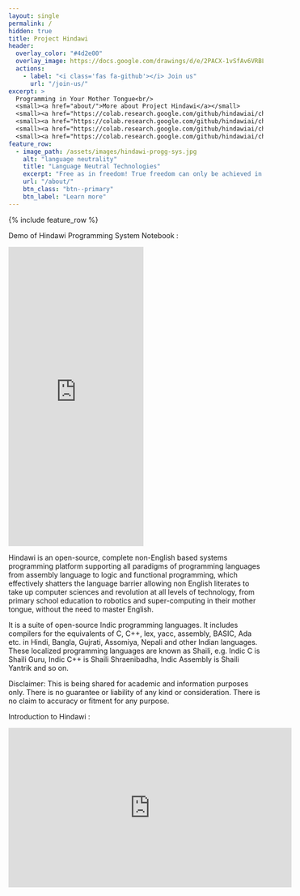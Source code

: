 ```yaml
---
layout: single
permalink: /
hidden: true
title: Project Hindawi
header:
  overlay_color: "#4d2e00"
  overlay_image: https://docs.google.com/drawings/d/e/2PACX-1vSfAv6VRBL0AjHbgMnBzyhsICyvEDZfoV0bY43s72e6_ACgZ3N9R4OC33cYCErPeAxs9DhDmT_6veH3/pub?w=4110&h=2621
  actions:
    - label: "<i class='fas fa-github'></i> Join us"
      url: "/join-us/"
excerpt: >
  Programming in Your Mother Tongue<br/>
  <small><a href="about/">More about Project Hindawi</a></small>
  <small><a href="https://colab.research.google.com/github/hindawiai/chintamani/blob/master/Notebooks/हिंदवी_2021_7_स्मरण_पुस्तिका.ipynb">Try Hindawi Online</a></small>
  <small><a href="https://colab.research.google.com/github/hindawiai/chintamani/blob/master/Notebooks/Hindawi_Ported_Linux_Kernel_Compilation.ipynb">Try compiling the Linux kernel being ported to Hindawi</a></small>
  <small><a href="https://colab.research.google.com/github/hindawiai/chintamani//blob/telugu/Notebooks/PY_TE_Telugu_Hindawi_2021_9.ipynb">Telugu Python - alpha version</a></small>
  <small><a href="https://colab.research.google.com/github/hindawiai/chintamani/blob/master/Notebooks/PY_TE_Telugu_Hindawi_2021_9_AI_Face_Recog.ipynb">Face Recognition with Telugu Python - alpha version</a></small>
feature_row:
  - image_path: /assets/images/hindawi-progg-sys.jpg
    alt: "language neutrality"
    title: "Language Neutral Technologies"
    excerpt: "Free as in freedom! True freedom can only be achieved in the most creative states of mind. The mind is most creative when free to work with the mother tongue. Project VIKRAM together with Project Hindawi is ushering in lanaguage neutrality across technical domains."
    url: "/about/"
    btn_class: "btn--primary"
    btn_label: "Learn more"      
---
```

<div class="razorpay-embed-btn" data-url="https://pages.razorpay.com/pl_HOrXYpwgB8Le8X/view" data-text="Support Project Hindawi" data-color="#528FF0" data-size="large">
  <script>
    (function(){
      var d=document; var x=!d.getElementById('razorpay-embed-btn-js')
      if(x){ var s=d.createElement('script'); s.defer=!0;s.id='razorpay-embed-btn-js';
      s.src='https://cdn.razorpay.com/static/embed_btn/bundle.js';d.body.appendChild(s);} else{var rzp=window['__rzp__'];
      rzp && rzp.init && rzp.init()}})();
  </script>
</div>
    

{% include feature_row %}


Demo of Hindawi Programming System Notebook :


<iframe src="https://www.facebook.com/plugins/video.php?height=476&href=https%3A%2F%2Fwww.facebook.com%2Fcognitist%2Fvideos%2F336240811326183%2F&show_text=true&width=267&t=0" width="267" height="591" style="border:none;overflow:hidden" scrolling="no" frameborder="0" allowfullscreen="true" allow="autoplay; clipboard-write; encrypted-media; picture-in-picture; web-share" allowFullScreen="true"></iframe>


Hindawi is an open-source, complete non-English based systems programming platform supporting all paradigms of programming languages from assembly language to logic and functional programming, which effectively shatters the language barrier allowing non English literates to take up computer sciences and revolution at all levels of technology, from primary school education to robotics and super-computing in their mother tongue, without the need to master English.

It is a suite of open-source Indic programming languages. It includes compilers for the equivalents of C, C++, lex, yacc, assembly, BASIC, Ada etc. in Hindi, Bangla, Gujrati, Assomiya, Nepali and other Indian languages. These localized programming languages are known as Shaili, e.g. Indic C is Shaili Guru, Indic C++ is Shaili Shraenibadha, Indic Assembly is Shaili Yantrik and so on.

Disclaimer: This is being shared for academic and information purposes only. There is no guarantee or liability of any kind or consideration. There is no claim to accuracy or fitment for any purpose.



Introduction to Hindawi :

<iframe width="560" height="315" src="https://www.youtube.com/embed/CssOPazgft4" title="YouTube video player" frameborder="0" allow="accelerometer; autoplay; clipboard-write; encrypted-media; gyroscope; picture-in-picture" allowfullscreen></iframe>




